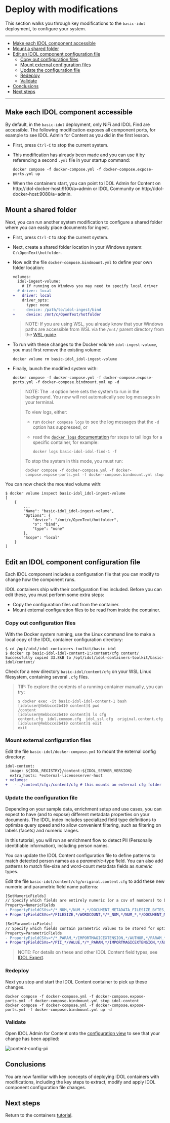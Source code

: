 # Deploy with modifications

This section walks you through key modifications to the `basic-idol` deployment, to configure your system.

---

- [Make each IDOL component accessible](#make-each-idol-component-accessible)
- [Mount a shared folder](#mount-a-shared-folder)
- [Edit an IDOL component configuration file](#edit-an-idol-component-configuration-file)
  - [Copy out configuration files](#copy-out-configuration-files)
  - [Mount external configuration files](#mount-external-configuration-files)
  - [Update the configuration file](#update-the-configuration-file)
  - [Redeploy](#redeploy)
  - [Validate](#validate)
- [Conclusions](#conclusions)
- [Next steps](#next-steps)

---

## Make each IDOL component accessible

By default, in the `basic-idol` deployment, only NiFi and IDOL Find are accessible. The following modification exposes all component ports, for example to see IDOL Admin for Content as you did in the first lesson.

- First, press `Ctrl-C` to stop the current system.

- This modification has already been made and you can use it by referencing a second `.yml` file in your startup command:

  ```
  docker compose -f docker-compose.yml -f docker-compose.expose-ports.yml up
  ```

- When the containers start, you can point to IDOL Admin for Content on http://idol-docker-host:9100/a=admin or IDOL Community on http://idol-docker-host:9080/a=admin.

## Mount a shared folder

Next, you can run another system modification to configure a shared folder where you can easily place documents for ingest.

- First, press `Ctrl-C` to stop the current system.

- Next, create a shared folder location in your Windows system: `C:\OpenText\hotfolder`.  

- Now edit the file `docker-compose.bindmount.yml` to define your own folder location:

    ```diff
    volumes:
      idol-ingest-volume:
        # If running on Windows you may need to specify local driver
    - # driver: local
    +   driver: local
        driver_opts:
          type: none
    -     device: /path/to/idol-ingest/bind
    +     device: /mnt/c/OpenText/hotfolder
    ```

    > NOTE: If you are using WSL, you already know that your Windows paths are accessible from WSL via the `/mnt/` parent directory from the [WSL guide](./DOCKER_WINDOWS_WSL.md#file-system-access).

- To run with these changes to the Docker volume `idol-ingest-volume`, you must first remove the existing volume:

    ```
    docker volume rm basic-idol_idol-ingest-volume
    ```

- Finally, launch the modified system with:

    ```
    docker compose -f docker-compose.yml -f docker-compose.expose-ports.yml -f docker-compose.bindmount.yml up -d
    ```

    > NOTE: The `-d` option here sets the system to run in the background. You now will not automatically see log messages in your terminal.  
    > 
    > To view logs, either:
    > - run `docker compose logs` to see the log messages that the `-d` option has suppressed, or
    > - read the [`docker logs` documentation](https://docs.docker.com/reference/cli/docker/container/logs/) for steps to tail logs for a specific container, for example:
    >
    >    ```
    >    docker logs basic-idol-idol-find-1 -f
    >    ```
    >
    > To stop the system in this mode, you must run:
    > ```
    > docker compose -f docker-compose.yml -f docker-compose.expose-ports.yml -f docker-compose.bindmount.yml stop
    > ```

You can now check the mounted volume with:

```
$ docker volume inspect basic-idol_idol-ingest-volume
[
    {
        ...
        "Name": "basic-idol_idol-ingest-volume",
        "Options": {
            "device": "/mnt/c/OpenText/hotfolder",
            "o": "bind",
            "type": "none"
        },
        "Scope": "local"
    }
]
```

## Edit an IDOL component configuration file

Each IDOL component includes a configuration file that you can modify to change how the component runs.  

IDOL containers ship with their configuration files included. Before you can edit these, you must perform some extra steps:

- Copy the configuration files out from the container.
- Mount external configuration files to be read from inside the container.

### Copy out configuration files

With the Docker system running, use the Linux command line to make a local copy of the IDOL container configuration directory:

```
$ cd /opt/idol/idol-containers-toolkit/basic-idol
$ docker cp basic-idol-idol-content-1:/content/cfg content/
Successfully copied 33.8kB to /opt/idol/idol-containers-toolkit/basic-idol/content/
```

Check for a new directory `basic-idol/content/cfg` on your WSL Linux filesystem, containing several `.cfg` files.

> TIP: To explore the contents of a running container manually, you can try:
> 
> ```
> $ docker exec -it basic-idol-idol-content-1 bash
> [idoluser@4ebbcce2b410 content]$ pwd
> /content
> [idoluser@4ebbcce2b410 content]$ ls cfg
> content.cfg  idol.common.cfg  idol_ssl.cfg  original.content.cfg
> [idoluser@4ebbcce2b410 content]$ exit
> exit
> ```

### Mount external configuration files

Edit the file `basic-idol/docker-compose.yml` to mount the external config directory:

```diff
idol-content:
  image: ${IDOL_REGISTRY}/content:${IDOL_SERVER_VERSION}
  extra_hosts: *external-licenseserver-host
+ volumes:
+   - ./content/cfg:/content/cfg # this mounts an external cfg folder
```

### Update the configuration file

Depending on your sample data, enrichment setup and use cases, you can expect to have (and to expose) different metadata properties on your documents. The IDOL index includes specialized field type definitions to optimize query speed and to allow convenient filtering, such as filtering on labels (facets) and numeric ranges.

In this tutorial, you will run an enrichment flow to detect PII (Personally identifiable information), including person names.  

You can update the IDOL Content configuration file to define patterns to match detected person names as a *parametric*-type field. You can also add patterns to match file-size and word-count metadata fields as *numeric* types.

Edit the file `basic-idol/content/cfg/original.content.cfg` to add these new numeric and parametric field name patterns:

```diff
[SetNumericFields]
// Specify which fields are entirely numeric (or a csv of numbers) to be stored for optimised numeric matching
Property=NumericFields
- PropertyFieldCSVs=*/*_NUM,*/NUM_*,*/DOCUMENT_METADATA_FILESIZE_BYTES,*/REPOSITORY_METADATA_FILESIZE_BYTES,*/LATITUDE,*/LONGITUDE
+ PropertyFieldCSVs=*/FILESIZE,*/WORDCOUNT,*/*_NUM,*/NUM_*,*/DOCUMENT_METADATA_FILESIZE_BYTES,*/REPOSITORY_METADATA_FILESIZE_BYTES,*/LATITUDE,*/LONGITUDE

[SetParametricFields]
// Specify which fields contain parametric values to be stored for optimised parametric searching
Property=ParametricFields
- PropertyFieldCSVs=*/*_PARAM,*/IMPORTMAGICEXTENSION,*/AUTHOR,*/PARAM_*,*/DOCUMENT_KEYVIEW_CONTENTTYPE_STRING,*/DOCUMENT_METADATA_AUTHOR_STRING,*/DOCUMENT_METADATA_CREATOR_STRING,*/DOCUMENT_METADATA_FROM_STRING,*/DOCUMENT_METADATA_TO_STRING,*/DOCUMENT_METADATA_PRIORITY_STRING,*/DOCUMENT_METADATA_HASATTACHMENTS_BOOLEAN,*/CATEGORY_TITLE
+ PropertyFieldCSVs=*/PII_*/VALUE,*/*_PARAM,*/IMPORTMAGICEXTENSION,*/AUTHOR,*/PARAM_*,*/DOCUMENT_KEYVIEW_CONTENTTYPE_STRING,*/DOCUMENT_METADATA_AUTHOR_STRING,*/DOCUMENT_METADATA_CREATOR_STRING,*/DOCUMENT_METADATA_FROM_STRING,*/DOCUMENT_METADATA_TO_STRING,*/DOCUMENT_METADATA_PRIORITY_STRING,*/DOCUMENT_METADATA_HASATTACHMENTS_BOOLEAN,*/CATEGORY_TITLE
```

> NOTE: For details on these and other IDOL Content field types, see [IDOL Expert](https://www.microfocus.com/documentation/idol/IDOL_11_6/IDOLServer/Guides/html/English/expert/index.html#IDOLExpert/Fields/Field_Properties.htm#FieldsForSearch).

### Redeploy

Next you stop and start the IDOL Content container to pick up these changes.

```
docker compose -f docker-compose.yml -f docker-compose.expose-ports.yml -f docker-compose.bindmount.yml stop idol-content
docker compose -f docker-compose.yml -f docker-compose.expose-ports.yml -f docker-compose.bindmount.yml up -d
```

### Validate

Open IDOL Admin for Content onto the [configuration view](http://idol-docker-host:9100/a=admin#page/config/SetParametricFields) to see that your change has been applied:

![content-config-pii](figs/content-config-pii.png)

## Conclusions

You are now familiar with key concepts of deploying IDOL containers with modifications, including the key steps to extract, modify and apply IDOL component configuration file changes.

## Next steps

Return to the containers [tutorial](./README.md#ingest-documents-with-nifi).
